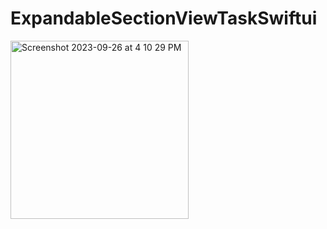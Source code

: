 # ExpandableSectionViewTaskSwiftui
<img width="285" alt="Screenshot 2023-09-26 at 4 10 29 PM" src="https://github.com/eng-ahmedhussien/ExpandableSectionViewTaskSwiftui/assets/33827384/5cb6156b-199f-4a1e-9644-6d836ec4a118">
